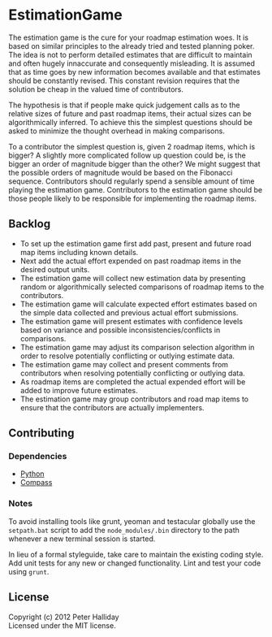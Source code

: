 EstimationGame
==============

The estimation game is the cure for your roadmap estimation woes. It is based on similar principles to the already tried and tested planning poker. The idea is not to perform detailed estimates that are difficult to maintain and often hugely innaccurate and consequently misleading. It is assumed that as time goes by new information becomes available and that estimates should be constantly revised. This constant revision requires that the solution be cheap in the valued time of contributors.

The hypothesis is that if people make quick judgement calls as to the relative sizes of future and past roadmap items, their actual sizes can be algorithmically inferred. To achieve this the simplest questions should be asked to minimize the thought overhead in making comparisons.

To a contributor the simplest question is, given 2 roadmap items, which is bigger? A slightly more complicated follow up question could be, is the bigger an order of magnitude bigger than the other? We might suggest that the possible orders of magnitude would be based on the Fibonacci sequence. Contributors should regularly spend a sensible amount of time playing the estimation game. Contributors to the estimation game should be those people likely to be responsible for implementing the roadmap items.

## Backlog

- To set up the estimation game first add past, present and future road map items including known details.
- Next add the actual effort expended on past roadmap items in the desired output units.
- The estimation game will collect new estimation data by presenting random or algorithmically selected comparisons of roadmap items to the contributors.
- The estimation game will calculate expected effort estimates based on the simple data collected and previous actual effort submissions.
- The estimation game will present estimates with confidence levels based on variance and possible inconsistencies/conflicts in comparisons.
- The estimation game may adjust its comparison selection algorithm in order to resolve potentially conflicting or outlying estimate data.
- The estimation game may collect and present comments from contributors when resolving potentially conflicting or outlying data.
- As roadmap items are completed the actual expended effort will be added to improve future estimates.
- The estimation game may group contributors and road map items to ensure that the contributors are actually implementers.

## Contributing

### Dependencies

- [Python](http://www.python.org/download/)
- [Compass](http://compass-style.org/install/)

### Notes

To avoid installing tools like grunt, yeoman and testacular globally use the `setpath.bat` script to add the `node_modules/.bin` directory to the path whenever a new terminal session is started.

In lieu of a formal styleguide, take care to maintain the existing coding style. Add unit tests for any new or changed functionality. Lint and test your code using `grunt`.

## License

Copyright (c) 2012 Peter Halliday  
Licensed under the MIT license.